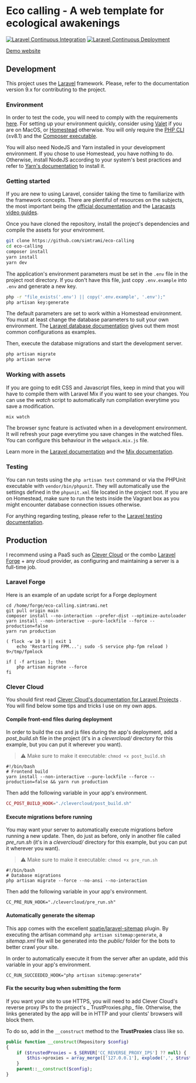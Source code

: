 # Eco calling - A web template for ecological awakenings

[![Laravel Continuous Integration](https://github.com/simtrami/eco-calling/actions/workflows/integrate.yml/badge.svg)](https://github.com/simtrami/eco-calling/actions/workflows/integrate.yml)
[![Laravel Continuous Deployment](https://github.com/simtrami/eco-calling/actions/workflows/deploy.yml/badge.svg)](https://github.com/simtrami/eco-calling/actions/workflows/deploy.yml)

[Demo website](https://eco-calling.simtrami.net)

## Development

This project uses the [Laravel](https://laravel.com/) framework. Please, refer to the documentation version 9.x for
contributing to the project.

### Environment

In order to test the code, you will need to comply with the
requirements [here](https://laravel.com/docs/9.x/installation#server-requirements). For setting up your environment
quickly, consider using [Valet](https://laravel.com/docs/9.x/valet)
if you are on MacOS, or [Homestead](https://laravel.com/docs/9.x/homestead) otherwise. You will only require
the [PHP CLI](https://www.php.net/downloads) (≥v8.1)
and the [Composer executable](https://getcomposer.org/download/).

You will also need NodeJS and Yarn installed in your development environment. If you chose to use Homestead, you have
nothing to do. Otherwise, install NodeJS according to your system's best practices and refer
to [Yarn's documentation](https://classic.yarnpkg.com/en/docs/install) to install it.

### Getting started

If you are new to using Laravel, consider taking the time to familiarize with the framework concepts. There are
plentiful of resources on the subjects, the most important being
the [official documentation](https://laravel.com/docs/9.x)
and the [Laracasts video guides](https://laracasts.com/topics/laravel).

Once you have cloned the repository, install the project's dependencies and compile the assets for your environment.

```bash
git clone https://github.com/simtrami/eco-calling
cd eco-calling
composer install
yarn install
yarn dev
```

The application's environment parameters must be set in the `.env` file in the project root directory. If you don't have
this file, just copy `.env.example` into `.env` and generate a new key.

```bash
php -r "file_exists('.env') || copy('.env.example', '.env');"
php artisan key:generate
```

The default parameters are set to work within a Homestead environment. You must at least change the database parameters
to suit your own environment. The [Laravel database documentation](https://laravel.com/docs/9.x/database#configuration)
gives out them most common configurations as examples.

Then, execute the database migrations and start the development server.

```bash
php artisan migrate
php artisan serve
```

### Working with assets

If you are going to edit CSS and Javascript files, keep in mind that you will have to compile them with Laravel Mix if
you want to see your changes. You can use the _watch_ script to automatically run compilation everytime you save a
modification.

```bash
mix watch
```

The browser sync feature is activated when in a development environment. It will refresh your page everytime you save
changes in the watched files. You can configure this behaviour in the `webpack.mix.js` file.

Learn more in the [Laravel documentation](https://laravel.com/docs/9.x/mix) and
the [Mix documentation](https://laravel-mix.com/docs/6.0).

### Testing

You can run tests using the `php artisan test` command or via the PHPUnit executable with `vendor/bin/phpunit`. They
will automatically use the settings defined in the `phpunit.xml` file located in the project root. If you are on
Homestead, make sure to run the tests inside the Vagrant box as you might encounter database connection issues
otherwise.

For anything regarding testing, please refer to
the [Laravel testing documentation](https://laravel.com/docs/9.x/testing).

## Production

I recommend using a PaaS such as [Clever Cloud](https://www.clever-cloud.com) or the
combo [Laravel Forge](https://forge.laravel.com) + any cloud provider, as configuring and maintaining a server is a
full-time job.

### Laravel Forge

Here is an example of an update script for a Forge deployment

```shell
cd /home/forge/eco-calling.simtrami.net
git pull origin main
composer install --no-interaction --prefer-dist --optimize-autoloader
yarn install --non-interactive --pure-lockfile --force --production=false
yarn run production

( flock -w 10 9 || exit 1
    echo 'Restarting FPM...'; sudo -S service php-fpm reload ) 9>/tmp/fpmlock

if [ -f artisan ]; then
    php artisan migrate --force
fi
```

### Clever Cloud

You should first
read [Clever Cloud's documentation for Laravel Projects](https://www.clever-cloud.com/doc/deploy/application/php/tutorials/tutorial-laravel/)
. You will find below some tips and tricks I use on my own apps.

#### Compile front-end files during deployment

In order to build the css and js files during the app's deployment, add a _post_build.sh_ file in the project
(it's in a _clevercloud/_ directory for this example, but you can put it wherever you want).

> ⚠ Make sure to make it executable: `chmod +x post_build.sh`

```shell
#!/bin/bash
# Frontend build
yarn install --non-interactive --pure-lockfile --force --production=false && yarn run production
```

Then add the following variable in your app's environment.

```php
CC_POST_BUILD_HOOK="./clevercloud/post_build.sh"
```

#### Execute migrations before running

You may want your server to automatically execute migrations before running a new update. Then, do just as before, only
in another file called _pre_run.sh_
(it's in a _clevercloud/_ directory for this example, but you can put it wherever you want).

> ⚠ Make sure to make it executable: `chmod +x pre_run.sh`

```shell
#!/bin/bash
# Database migrations
php artisan migrate --force --no-ansi --no-interaction
```

Then add the following variable in your app's environment.

```dotenv
CC_PRE_RUN_HOOK="./clevercloud/pre_run.sh"
```

#### Automatically generate the sitemap

This app comes with the excellent [spatie/laravel-sitemap](https://github.com/spatie/laravel-sitemap) plugin. By
executing the artisan command `php artisan sitemap:generate`, a _sitemap.xml_ file will be generated into the _public/_
folder for the bots to better crawl your site.

In order to automatically execute it from the server after an update, add this variable in your app's environment.

```dotenv
CC_RUN_SUCCEEDED_HOOK="php artisan sitemap:generate"
```

#### Fix the security bug when submitting the form

If you want your site to use HTTPS, you will need to add Clever Cloud's reverse proxy IPs to the project's _
TrustProxies.php_ file. Otherwise, the links generated by the app will be in HTTP and your clients' browsers will block
them.

To do so, add in the `__construct` method to the **TrustProxies** class like so.

```php
public function __construct(Repository $config)
{
    if ($trustedProxies = $_SERVER['CC_REVERSE_PROXY_IPS'] ?? null) {
        $this->proxies = array_merge(['127.0.0.1'], explode(',', $trustedProxies));
    }
    parent::__construct($config);
}
```

